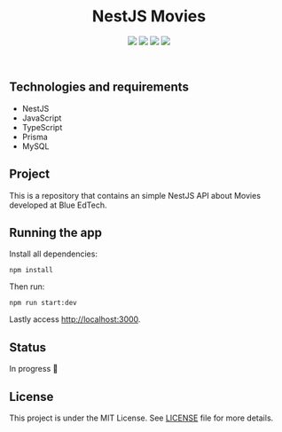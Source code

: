 <h1 align="center">
  NestJS Movies
</h1>

<p align="center">
  <img src="https://img.shields.io/github/license/isabellanunes/nestjs-movies?style=flat-square" />
  <img src="https://img.shields.io/github/languages/count/isabellanunes/nestjs-movies?style=flat-square" />
  <img src="https://img.shields.io/github/repo-size/isabellanunes/nestjs-movies?style=flat-square" />
  <img src="https://img.shields.io/github/last-commit/isabellanunes/nestjs-movies?style=flat-square" />
</p>

<br />

## Technologies and requirements
- NestJS
- JavaScript
- TypeScript
- Prisma
- MySQL

## Project
This is a repository that contains an simple NestJS API about Movies developed at Blue EdTech.

## Running the app
Install all dependencies:
```
npm install
```

Then run:

```
npm run start:dev
```

Lastly access [http://localhost:3000](http://localhost:3000).

## Status
In progress 🚧

## License
This project is under the MIT License. See [LICENSE](/LICENSE.md) file for more details.
